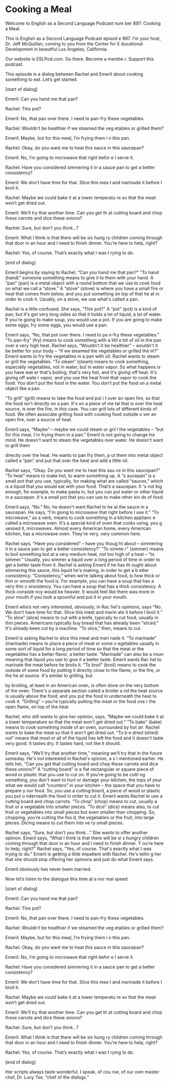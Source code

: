 # Cooking a Meal

Welcome to English as a Second Language Podcast num ber 897: Cooking a Meal.

This is English as a Second Language Podcast episod e 897. I'm your host, Dr. Jeff McQuillan, coming to you from the Center for E ducational Development in beautiful Los Angeles, California.

Our website is ESLPod.com. Go there. Become a membe r. Support this podcast.

This episode is a dialog between Rachel and Emeril about cooking something to eat. Let’s get started.

[start of dialog]

Emeril: Can you hand me that pan?

Rachel: This pot?

Emeril: No, that pan over there. I need to pan-fry these vegetables.

Rachel: Wouldn’t be healthier if we steamed the veg etables or grilled them?

Emeril: Maybe, but for this meal, I’m frying them i n this pan.

Rachel: Okay, do you want me to heat this sauce in this saucepan?

Emeril: No, I’m going to microwave that right befor e I serve it.

Rachel: Have you considered simmering it in a sauce pan to get a better consistency?

Emeril: We don’t have time for that. Slice this mea t and marinade it before I broil it.

Rachel: Maybe we could bake it at a lower temperatu re so that the meat won’t get dried out.

Emeril: We’ll try that another time. Can you get th at cutting board and chop these carrots and dice these onions?

Rachel: Sure, but don’t you think...?

Emeril: What I think is that there will be six hung ry children coming through that door in an hour and I need to finish dinner. You’re  here to help, right?

Rachel: Yes, of course. That’s exactly what I was t rying to do.

[end of dialog]

Emeril begins by saying to Rachel, “Can you hand me  that pan?” “To hand (hand)” someone something means to give it to them with your hand. A “pan” (pan) is a metal object with a round bottom that we  use to cook food on what we call a “stove.” A “stove” (stove) is where you have  a small fire or heat that comes from below, and you put something on top of that he at in order to cook it. Usually, on a stove, we use what's called a pan.

Rachel is a little confused. She says, “This pot?” A “pot” (pot) is a kind of pan, but it's got very long sides so that it holds a lot of liquid, a lot of water. If you're going to make soup, you would use a pot. If you are going  to make some eggs, fry some eggs, you would use a pan.

Emeril says, “No, that pot over there. I need to pa n-fry these vegetables.” “To pan-fry” (fry) means to cook something with a littl e bit of oil in the pan over a very high heat. Rachel says, “Wouldn't it be healthier” – wouldn't it be better for your body – “if we steamed the vegetables or grilled the m?” Emeril wants to fry the vegetables in a pan with oil. Rachel wants to steam  or grill the vegetables. “To steam” (steam) means to cook something, especially vegetables, not in water, but in water vapor. So what happens is you have wat er that's boiling, that's very hot, and it's giving off heat. It's giving off wate r vapor, and you use the heat from that vapor to cook the food. You don't put the food  in the water. You don't put the food on a metal object like a pan.

“To grill” (grill) means to take the food and put i t over an open fire, so that the food isn't directly on a pan. It's on a piece of me tal that is over the heat source, is over the fire, in this case. You can grill lots of different kinds of food. We often associate grilling food with cooking food outside o ver an open fire, over a source of heat.

Emeril says, “Maybe” – maybe we could steam or gril l the vegetables – “but for this meal, I'm frying them in a pan.” Emeril is not  going to change his mind. He doesn't want to steam the vegetables over water. He  doesn't want to grill them

directly over the heat. He wants to pan fry them, p ut them into metal object called a “pan” and put that over the heat and add a little  oil.

Rachel says, “Okay. Do you want me to heat this sau ce in this saucepan?” “To heat” means to make hot, to warm something up. A “s aucepan” is a small pot that you use, typically, for making what are called  “sauces,” which is a liquid that you would eat with your food. That’s a saucepan. It 's not big enough, for example, to make pasta in, but you can put water or  other liquid in a saucepan. It's a small pot that you can use to make other kin ds of food.

Emeril says, “No.” No, he doesn't want Rachel to he at the sauce in a saucepan. He says, “I'm going to microwave that right before I use it.” “To microwave,” as a verb, means to cook something in a kitchen applianc e called a microwave oven. It's a special kind of oven that cooks using, you g uessed it, microwaves. Almost every American home, every American kitchen, has a microwave oven. They're very, very common here.

Rachel says, “Have you considered” – have you thoug ht about – simmering it in a sauce pan to get a better consistency?” “To simme r” (simmer) means to boil something but at a very medium heat, not too high of a heat – “to simmer.” Usually, you simmer a liquid over a long period of time in order to get a better taste from it. Rachel is asking Emeril if he has th ought about simmering this sauce, this liquid he's making, in order to get a b etter consistency. “Consistency,” when we’re talking about food, is how thick or thin  or smooth the food is. For example, you can have a soup that has a very thin c onsistency. You can have a soup that has a thick consistency. A thick consiste ncy would be heavier. It would feel like there was more in your mouth if you took a spoonful and put it in your mouth.

Emeril who’s not very interested, obviously, in Rac hel's opinions, says “No. We don't have time for that. Slice this meat and marin ate it before I broil it.” “To slice” (slice) means to cut with a knife, typically to cut  food, usually in thin pieces. Americans typically buy bread that has already been  “sliced.” It's already been cut by a machine. “To slice,” then, means to cut.

Emeril is asking Rachel to slice this meat and mari nade it. “To marinade” (marinade) means to place a piece of meat or some v egetables usually in some sort of liquid for a long period of time so that the meat or the vegetables has a better flavor, a better taste. “Marinade” can also be a noun meaning that liquid you use to give it a better taste. Emeril wants Rac hel to marinate the meat before he broils it. “To broil” (broil) means to cook the outside of some food by putting it directly close to the flame, or the fire, or the he at source. It's similar to grilling, but

by broiling, at least in an American oven, is often  done on the very bottom of the oven. There's a separate section called a broiler a nd the heat source is usually above the food, and you put the food in underneath the heat to cook it. “Grilling” – you’re typically putting the meat or the food ove r the open flame, on top of the heat.

Rachel, who still wants to give her opinion, says, “Maybe we could bake it at a lower temperature so that the meat won't get dried out.” “To bake” (bake) means to cook something inside of an oven, surrounded by hot air. Rachel wants to bake the meat so that it won't get dried out. “To b e dried (dried) out” means that most or all of the liquid has left the food and it doesn't taste very good. It tastes dry. It tastes hard, not like it should.

Emeril says, “We’ll try that another time,” meaning  we’ll try that in the future someday. He's not interested in Rachel's opinion, a s I mentioned earlier. He tells her, “Can you get that cutting board and chop these  carrots and dice these onions?” A “cutting board” is a flat rectangular or  square piece of wood or plastic that you use to cut on. If you're going to be cutti ng something, you don't want to hurt or damage your kitchen, the tops of your what we would call “counters” in your kitchen – the space that you have to prepare y our food. So, you use a cutting board, a piece of wood or plastic you put u nderneath the food in order to cut it. Emeril wants Rachel to use a cutting board and chop carrots. “To chop” (chop) means to cut, usually a fruit or a vegetable  into smaller pieces. “To dice” (dice) means also, to cut fruit or vegetables into small pieces but even smaller than chopping. So, chopping, you’re cutting the foo d, the vegetables or the fruit, into large pieces. Dicing means to cut them into ve ry small pieces.

Rachel says, “Sure, but don't you think…” She wants  to offer another opinion. Emeril says, “What I think is that there will be si x hungry children coming through that door in an hour and I need to finish dinner. Y ou're here to help, right?” Rachel says, “Yes, of course. That's exactly what I  was trying to do.” Emeril is getting a little impatient with Rachel. He's tellin g her that she should stop offering her opinions and just do what Emeril says.

Emeril obviously has never been married.

Now let’s listen to the dialogue this time at a nor mal speed

[start of dialog]

Emeril: Can you hand me that pan?

Rachel: This pot?

Emeril: No, that pan over there. I need to pan-fry these vegetables.

Rachel: Wouldn’t be healthier if we steamed the veg etables or grilled them?

Emeril: Maybe, but for this meal, I’m frying them i n this pan.

Rachel: Okay, do you want me to heat this sauce in this saucepan?

Emeril: No, I’m going to microwave that right befor e I serve it.

Rachel: Have you considered simmering it in a sauce pan to get a better consistency?

Emeril: We don’t have time for that. Slice this mea t and marinade it before I broil it.

Rachel: Maybe we could bake it at a lower temperatu re so that the meat won’t get dried out.

Emeril: We’ll try that another time. Can you get th at cutting board and chop these carrots and dice these onions?

Rachel: Sure, but don’t you think...?

Emeril: What I think is that there will be six hung ry children coming through that door in an hour and I need to finish dinner. You’re  here to help, right?

Rachel: Yes, of course. That’s exactly what I was t rying to do.

[end of dialog]

Her scripts always taste wonderful. I speak, of cou rse, of our own master chef, Dr. Lucy Tse, “chef of the dialogs.”



